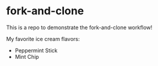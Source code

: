 # fork-and-clone

This is a repo to demonstrate the fork-and-clone workflow!

My favorite ice cream flavors:
- Peppermint Stick
- Mint Chip
